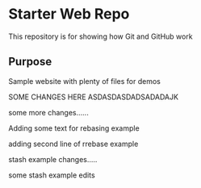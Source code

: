 # Starter Web Repo

This repository is for showing how Git and GitHub work

## Purpose


Sample website with plenty of files for demos


SOME CHANGES HERE ASDASDASDADSADADAJK


some more changes......



Adding some text for rebasing example


adding second line of rrebase example


stash example changes.....


some stash example edits
